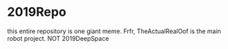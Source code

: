 # 2019Repo
this entire repository is one giant meme.
Frfr, TheActualRealOof is the main robot project.
NOT 2019DeepSpace
